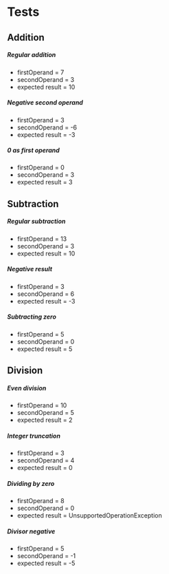 # Tests

## Addition
##### Regular addition
- firstOperand = 7
- secondOperand = 3
- expected result = 10

##### Negative second operand
- firstOperand = 3
- secondOperand = -6
- expected result = -3

##### 0 as first operand
- firstOperand = 0
- secondOperand = 3
- expected result = 3

## Subtraction
##### Regular subtraction
- firstOperand = 13
- secondOperand = 3
- expected result = 10

##### Negative result
- firstOperand = 3
- secondOperand = 6
- expected result = -3

##### Subtracting zero
- firstOperand = 5
- secondOperand = 0
- expected result = 5


## Division
##### Even division
- firstOperand = 10
- secondOperand = 5
- expected result = 2

##### Integer truncation
- firstOperand = 3
- secondOperand = 4
- expected result = 0

##### Dividing by zero
- firstOperand = 8
- secondOperand = 0
- expected result = UnsupportedOperationException

##### Divisor negative
- firstOperand = 5
- secondOperand = -1
- expected result = -5
